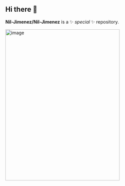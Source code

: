 ## Hi there 👋


**Nil-Jimenez/Nil-Jimenez** is a ✨ _special_ ✨ repository.

<img width="355" height="472" alt="image" src="https://github.com/user-attachments/assets/02f79655-3814-44a7-af40-159f7ca5b64b" />



                                                                                                                              
                                                                                                    


